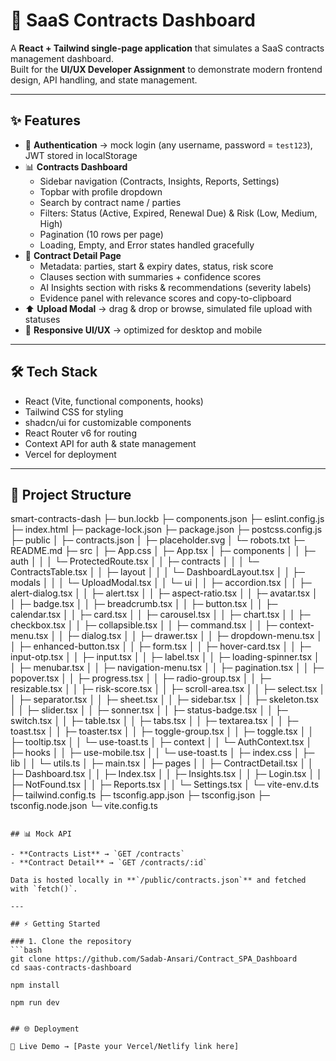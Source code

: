 # 📑 SaaS Contracts Dashboard

A **React + Tailwind single-page application** that simulates a SaaS contracts management dashboard.  
Built for the **UI/UX Developer Assignment** to demonstrate modern frontend design, API handling, and state management.

---

## ✨ Features

- 🔐 **Authentication** → mock login (any username, password = `test123`), JWT stored in localStorage  
- 📊 **Contracts Dashboard**  
  - Sidebar navigation (Contracts, Insights, Reports, Settings)  
  - Topbar with profile dropdown  
  - Search by contract name / parties  
  - Filters: Status (Active, Expired, Renewal Due) & Risk (Low, Medium, High)  
  - Pagination (10 rows per page)  
  - Loading, Empty, and Error states handled gracefully  
- 📑 **Contract Detail Page**  
  - Metadata: parties, start & expiry dates, status, risk score  
  - Clauses section with summaries + confidence scores  
  - AI Insights section with risks & recommendations (severity labels)  
  - Evidence panel with relevance scores and copy-to-clipboard  
- ⬆️ **Upload Modal** → drag & drop or browse, simulated file upload with statuses  
- 📱 **Responsive UI/UX** → optimized for desktop and mobile  

---

## 🛠 Tech Stack

- React (Vite, functional components, hooks)  
- Tailwind CSS for styling  
- shadcn/ui for customizable components  
- React Router v6 for routing  
- Context API for auth & state management  
- Vercel for deployment  

---

## 📂 Project Structure
smart-contracts-dash
├─ bun.lockb
├─ components.json
├─ eslint.config.js
├─ index.html
├─ package-lock.json
├─ package.json
├─ postcss.config.js
├─ public
│  ├─ contracts.json
│  ├─ placeholder.svg
│  └─ robots.txt
├─ README.md
├─ src
│  ├─ App.css
│  ├─ App.tsx
│  ├─ components
│  │  ├─ auth
│  │  │  └─ ProtectedRoute.tsx
│  │  ├─ contracts
│  │  │  └─ ContractsTable.tsx
│  │  ├─ layout
│  │  │  └─ DashboardLayout.tsx
│  │  ├─ modals
│  │  │  └─ UploadModal.tsx
│  │  └─ ui
│  │     ├─ accordion.tsx
│  │     ├─ alert-dialog.tsx
│  │     ├─ alert.tsx
│  │     ├─ aspect-ratio.tsx
│  │     ├─ avatar.tsx
│  │     ├─ badge.tsx
│  │     ├─ breadcrumb.tsx
│  │     ├─ button.tsx
│  │     ├─ calendar.tsx
│  │     ├─ card.tsx
│  │     ├─ carousel.tsx
│  │     ├─ chart.tsx
│  │     ├─ checkbox.tsx
│  │     ├─ collapsible.tsx
│  │     ├─ command.tsx
│  │     ├─ context-menu.tsx
│  │     ├─ dialog.tsx
│  │     ├─ drawer.tsx
│  │     ├─ dropdown-menu.tsx
│  │     ├─ enhanced-button.tsx
│  │     ├─ form.tsx
│  │     ├─ hover-card.tsx
│  │     ├─ input-otp.tsx
│  │     ├─ input.tsx
│  │     ├─ label.tsx
│  │     ├─ loading-spinner.tsx
│  │     ├─ menubar.tsx
│  │     ├─ navigation-menu.tsx
│  │     ├─ pagination.tsx
│  │     ├─ popover.tsx
│  │     ├─ progress.tsx
│  │     ├─ radio-group.tsx
│  │     ├─ resizable.tsx
│  │     ├─ risk-score.tsx
│  │     ├─ scroll-area.tsx
│  │     ├─ select.tsx
│  │     ├─ separator.tsx
│  │     ├─ sheet.tsx
│  │     ├─ sidebar.tsx
│  │     ├─ skeleton.tsx
│  │     ├─ slider.tsx
│  │     ├─ sonner.tsx
│  │     ├─ status-badge.tsx
│  │     ├─ switch.tsx
│  │     ├─ table.tsx
│  │     ├─ tabs.tsx
│  │     ├─ textarea.tsx
│  │     ├─ toast.tsx
│  │     ├─ toaster.tsx
│  │     ├─ toggle-group.tsx
│  │     ├─ toggle.tsx
│  │     ├─ tooltip.tsx
│  │     └─ use-toast.ts
│  ├─ context
│  │  └─ AuthContext.tsx
│  ├─ hooks
│  │  ├─ use-mobile.tsx
│  │  └─ use-toast.ts
│  ├─ index.css
│  ├─ lib
│  │  └─ utils.ts
│  ├─ main.tsx
│  ├─ pages
│  │  ├─ ContractDetail.tsx
│  │  ├─ Dashboard.tsx
│  │  ├─ Index.tsx
│  │  ├─ Insights.tsx
│  │  ├─ Login.tsx
│  │  ├─ NotFound.tsx
│  │  ├─ Reports.tsx
│  │  └─ Settings.tsx
│  └─ vite-env.d.ts
├─ tailwind.config.ts
├─ tsconfig.app.json
├─ tsconfig.json
├─ tsconfig.node.json
└─ vite.config.ts

```

## 📊 Mock API

- **Contracts List** → `GET /contracts`  
- **Contract Detail** → `GET /contracts/:id`  

Data is hosted locally in **`/public/contracts.json`** and fetched with `fetch()`.

---

## ⚡ Getting Started

### 1. Clone the repository
```bash
git clone https://github.com/Sadab-Ansari/Contract_SPA_Dashboard
cd saas-contracts-dashboard

npm install 

npm run dev


## 🌐 Deployment

🔗 Live Demo → [Paste your Vercel/Netlify link here]
